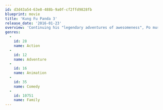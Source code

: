 ```yaml
---
id: d3d43a54-63e8-488b-9a0f-cf2ffd9828fb
blueprint: movie
title: 'Kung Fu Panda 3'
release_date: '2016-01-23'
overview: 'Continuing his "legendary adventures of awesomeness", Po must face two hugely epic, but different threats: one supernatural and the other a little closer to his home.'
genres:
  -
    id: 28
    name: Action
  -
    id: 12
    name: Adventure
  -
    id: 16
    name: Animation
  -
    id: 35
    name: Comedy
  -
    id: 10751
    name: Family
---
```

